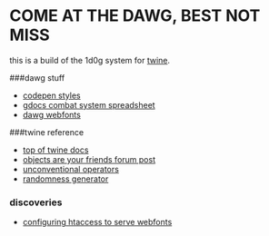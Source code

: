 COME AT THE DAWG, BEST NOT MISS
==========

this is a build of the 1d0g system for <a href="http://twinery.org/">twine</a>.

###dawg stuff
- <a href="http://codepen.io/somethingformed/pen/xbxNmx">codepen styles</a>
- <a href="https://docs.google.com/spreadsheets/d/1C0iNMtiu_K4ef8i1-59mJp2KN7WlEbf_LwtkkoEMim8">gdocs combat system spreadsheet</a>
- <a href="http://www.oxru.in/remote/dawg-webfonts/styles.css">dawg webfonts</a>

###twine reference
- <a href="http://twinery.org/wiki/start">top of twine docs</a>
- <a href="http://twinery.org/forum/index.php/topic,1516.0.html">objects are your friends forum post</a>
- <a href="http://www.glorioustrainwrecks.com/node/5081">unconventional operators</a>
- <a href="http://twinery.org/forum/index.php/topic,1970.msg5380.html#msg5380">randomness generator</a>

### discoveries
- <a href="http://davidwalsh.name/cdn-fonts">configuring htaccess to serve webfonts</a>
